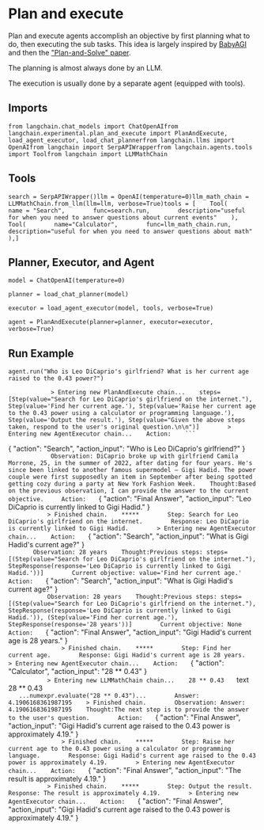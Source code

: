 Plan and execute
================

Plan and execute agents accomplish an objective by first planning what to do, then executing the sub tasks. This idea is largely inspired by [BabyAGI](https://github.com/yoheinakajima/babyagi) and then the ["Plan-and-Solve" paper](https://arxiv.org/abs/2305.04091).

The planning is almost always done by an LLM.

The execution is usually done by a separate agent (equipped with tools).

Imports[](#imports "Direct link to Imports")
---------------------------------------------

    from langchain.chat_models import ChatOpenAIfrom langchain.experimental.plan_and_execute import PlanAndExecute, load_agent_executor, load_chat_plannerfrom langchain.llms import OpenAIfrom langchain import SerpAPIWrapperfrom langchain.agents.tools import Toolfrom langchain import LLMMathChain

Tools[](#tools "Direct link to Tools")
---------------------------------------

    search = SerpAPIWrapper()llm = OpenAI(temperature=0)llm_math_chain = LLMMathChain.from_llm(llm=llm, verbose=True)tools = [    Tool(        name = "Search",        func=search.run,        description="useful for when you need to answer questions about current events"    ),    Tool(        name="Calculator",        func=llm_math_chain.run,        description="useful for when you need to answer questions about math"    ),]

Planner, Executor, and Agent[](#planner-executor-and-agent "Direct link to Planner, Executor, and Agent")
----------------------------------------------------------------------------------------------------------

    model = ChatOpenAI(temperature=0)

    planner = load_chat_planner(model)

    executor = load_agent_executor(model, tools, verbose=True)

    agent = PlanAndExecute(planner=planner, executor=executor, verbose=True)

Run Example[](#run-example "Direct link to Run Example")
---------------------------------------------------------

    agent.run("Who is Leo DiCaprio's girlfriend? What is her current age raised to the 0.43 power?")

                > Entering new PlanAndExecute chain...    steps=[Step(value="Search for Leo DiCaprio's girlfriend on the internet."), Step(value='Find her current age.'), Step(value='Raise her current age to the 0.43 power using a calculator or programming language.'), Step(value='Output the result.'), Step(value="Given the above steps taken, respond to the user's original question.\n\n")]        > Entering new AgentExecutor chain...    Action:    ```
{      "action": "Search",      "action_input": "Who is Leo DiCaprio's girlfriend?"    }    
```             Observation: DiCaprio broke up with girlfriend Camila Morrone, 25, in the summer of 2022, after dating for four years. He's since been linked to another famous supermodel – Gigi Hadid. The power couple were first supposedly an item in September after being spotted getting cozy during a party at New York Fashion Week.    Thought:Based on the previous observation, I can provide the answer to the current objective.     Action:    ```
{      "action": "Final Answer",      "action_input": "Leo DiCaprio is currently linked to Gigi Hadid."    }    
```            > Finished chain.    *****        Step: Search for Leo DiCaprio's girlfriend on the internet.        Response: Leo DiCaprio is currently linked to Gigi Hadid.        > Entering new AgentExecutor chain...    Action:    ```
{      "action": "Search",      "action_input": "What is Gigi Hadid's current age?"    }    
```        Observation: 28 years    Thought:Previous steps: steps=[(Step(value="Search for Leo DiCaprio's girlfriend on the internet."), StepResponse(response='Leo DiCaprio is currently linked to Gigi Hadid.'))]        Current objective: value='Find her current age.'        Action:    ```
{      "action": "Search",      "action_input": "What is Gigi Hadid's current age?"    }    
```            Observation: 28 years    Thought:Previous steps: steps=[(Step(value="Search for Leo DiCaprio's girlfriend on the internet."), StepResponse(response='Leo DiCaprio is currently linked to Gigi Hadid.')), (Step(value='Find her current age.'), StepResponse(response='28 years'))]        Current objective: None        Action:    ```
{      "action": "Final Answer",      "action_input": "Gigi Hadid's current age is 28 years."    }    
```                > Finished chain.    *****        Step: Find her current age.        Response: Gigi Hadid's current age is 28 years.        > Entering new AgentExecutor chain...    Action:    ```
{      "action": "Calculator",      "action_input": "28 ** 0.43"    }    
```            > Entering new LLMMathChain chain...    28 ** 0.43    ```
text    28 ** 0.43    
```    ...numexpr.evaluate("28 ** 0.43")...        Answer: 4.1906168361987195    > Finished chain.        Observation: Answer: 4.1906168361987195    Thought:The next step is to provide the answer to the user's question.        Action:    ```
{      "action": "Final Answer",      "action_input": "Gigi Hadid's current age raised to the 0.43 power is approximately 4.19."    }    
```                > Finished chain.    *****        Step: Raise her current age to the 0.43 power using a calculator or programming language.        Response: Gigi Hadid's current age raised to the 0.43 power is approximately 4.19.        > Entering new AgentExecutor chain...    Action:    ```
{      "action": "Final Answer",      "action_input": "The result is approximately 4.19."    }    
```            > Finished chain.    *****        Step: Output the result.        Response: The result is approximately 4.19.        > Entering new AgentExecutor chain...    Action:    ```
{      "action": "Final Answer",      "action_input": "Gigi Hadid's current age raised to the 0.43 power is approximately 4.19."    }    
```            > Finished chain.    *****        Step: Given the above steps taken, respond to the user's original question.                Response: Gigi Hadid's current age raised to the 0.43 power is approximately 4.19.    > Finished chain.    "Gigi Hadid's current age raised to the 0.43 power is approximately 4.19."